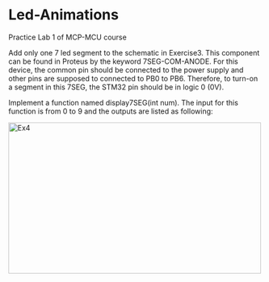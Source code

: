 # Led-Animations
Practice Lab 1 of MCP-MCU course

Add only one 7 led segment to the schematic in Exercise3. This component can be found in Proteus by the keyword 7SEG-COM-ANODE. For this device, the common pin should be connected to the power supply and other pins are supposed to connected to PB0 to PB6. Therefore, to turn-on a segment in this 7SEG, the STM32 pin should be in logic 0 (0V).
 
Implement a function named display7SEG(int num). The input for this function is from 0 to 9 and the outputs are listed as following:

<img width="500" height="300" alt="Ex4" src="https://github.com/user-attachments/assets/7ab0ecdf-bed3-497b-a82a-6109d8280263" />


